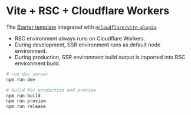 # Vite + RSC + Cloudflare Workers

The [Starter template](https://github.com/hi-ogawa/vite-plugins/tree/main/packages/rsc/examples/starter) integrated with [`@cloudflare/vite-plugin`](https://github.com/cloudflare/workers-sdk/tree/main/packages/vite-plugin-cloudflare).

- RSC environment always runs on Cloudflare Workers.
- During development, SSR environment runs as default node environment.
- During production, SSR environment build output is imported into RSC environment build.

```sh
# run dev server
npm run dev

# build for production and preview
npm run build
npm run preview
npm run release
```

